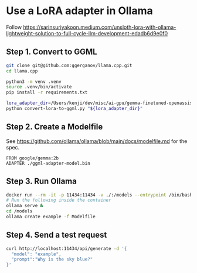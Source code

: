 # Use a LoRA adapter in Ollama

Follow https://sarinsuriyakoon.medium.com/unsloth-lora-with-ollama-lightweight-solution-to-full-cycle-llm-development-edadb6d9e0f0


## Step 1. Convert to GGML

```bash
git clone git@github.com:ggerganov/llama.cpp.git
cd llama.cpp

python3 -m venv .venv
source .venv/bin/activate
pip install -r requirements.txt

lora_adapter_dir=/Users/kenji/dev/misc/ai-gpu/gemma-finetuned-openassistant
python convert-lora-to-ggml.py "${lora_adapter_dir}"
```

## Step 2. Create a Modelfile

See https://github.com/ollama/ollama/blob/main/docs/modelfile.md for the spec.

```dockerifle
FROM google/gemma:2b
ADAPTER ./ggml-adapter-model.bin
```

## Step 3. Run Ollama

```bash
docker run --rm -it -p 11434:11434 -v ./:/models --entrypoint /bin/bash ollama/ollama:latest
# Run the following inside the container
ollama serve &
cd /models
ollama create example -f Modelfile
```

## Step 4. Send a test request

```bash
curl http://localhost:11434/api/generate -d '{
  "model": "example",
  "prompt":"Why is the sky blue?"
}'
```
